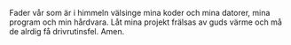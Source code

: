 Fader vår som är i himmeln välsinge mina koder och mina datorer, mina program och min hårdvara. 
Låt mina projekt frälsas av guds värme och må de alrdig få drivrutinsfel. Amen.
